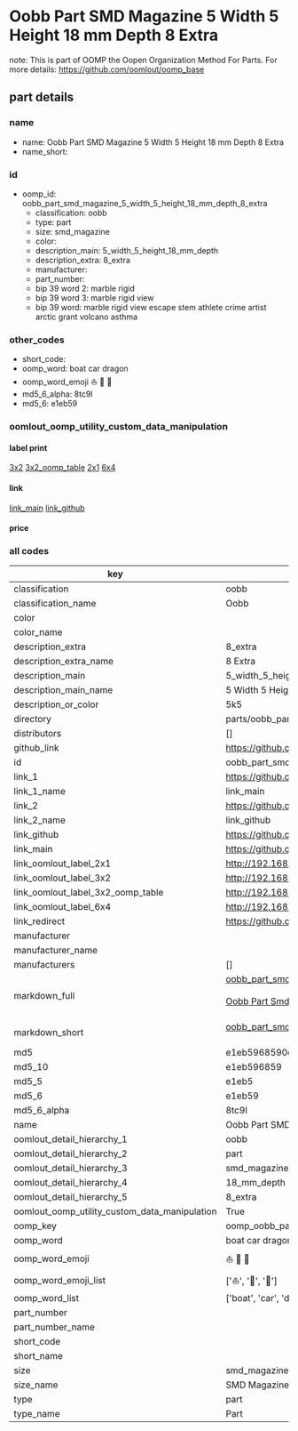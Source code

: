 # Oobb Part SMD Magazine 5 Width 5 Height 18 mm Depth 8 Extra  

note: This is part of OOMP the Oopen Organization Method For Parts. For more details: https://github.com/oomlout/oomp_base

##  part details
  







### name
* name: Oobb Part SMD Magazine 5 Width 5 Height 18 mm Depth 8 Extra
* name_short: 
### id
* oomp_id: oobb_part_smd_magazine_5_width_5_height_18_mm_depth_8_extra
  * classification: oobb
  * type: part
  * size: smd_magazine
  * color: 
  * description_main: 5_width_5_height_18_mm_depth
  * description_extra: 8_extra
  * manufacturer: 
  * part_number: 
  * bip 39 word 2: marble rigid
  * bip 39 word 3: marble rigid view
  * bip 39 word: marble rigid view escape stem athlete crime artist arctic grant volcano asthma

### other_codes
* short_code: 
* oomp_word: boat car dragon
* oomp_word_emoji :boat: :car: :dragon:
* md5_6_alpha: 8tc9l
* md5_6: e1eb59






### oomlout_oomp_utility_custom_data_manipulation
#### label print
[3x2](http://192.168.1.245:1112/?label=oomp%208tc9l)
[3x2_oomp_table](http://192.168.1.108:1112/?label=oomp%208tc9l)
[2x1](http://192.168.1.242:1112/?label=oomp%208tc9l)
[6x4](http://192.168.1.55:1112/?label=oomp%208tc9l)    

#### link

[link_main](https://github.com/oomlout/oomlout_oomp_version_1_messy/tree/main/parts/oobb_part_smd_magazine_5_width_5_height_18_mm_depth_8_extra) [link_github](https://github.com/oomlout/oomlout_oomp_version_1_messy/tree/main/parts/oobb_part_smd_magazine_5_width_5_height_18_mm_depth_8_extra)                             

#### price







### all codes 
| key | value |  
| --- | --- |  
| classification | oobb |  
| classification_name | Oobb |  
| color |  |  
| color_name |  |  
| description_extra | 8_extra |  
| description_extra_name | 8 Extra |  
| description_main | 5_width_5_height_18_mm_depth |  
| description_main_name | 5 Width 5 Height 18 mm Depth |  
| description_or_color | 5k5 |  
| directory | parts/oobb_part_smd_magazine_5_width_5_height_18_mm_depth_8_extra |  
| distributors | [] |  
| github_link | https://github.com/oomlout/oomlout_oomp_part_src/tree/main/parts/oobb_part_smd_magazine_5_width_5_height_18_mm_depth_8_extra |  
| id | oobb_part_smd_magazine_5_width_5_height_18_mm_depth_8_extra |  
| link_1 | https://github.com/oomlout/oomlout_oomp_version_1_messy/tree/main/parts/oobb_part_smd_magazine_5_width_5_height_18_mm_depth_8_extra |  
| link_1_name | link_main |  
| link_2 | https://github.com/oomlout/oomlout_oomp_version_1_messy/tree/main/parts/oobb_part_smd_magazine_5_width_5_height_18_mm_depth_8_extra |  
| link_2_name | link_github |  
| link_github | https://github.com/oomlout/oomlout_oomp_version_1_messy/tree/main/parts/oobb_part_smd_magazine_5_width_5_height_18_mm_depth_8_extra |  
| link_main | https://github.com/oomlout/oomlout_oomp_version_1_messy/tree/main/parts/oobb_part_smd_magazine_5_width_5_height_18_mm_depth_8_extra |  
| link_oomlout_label_2x1 | http://192.168.1.242:1112/?label=oomp%208tc9l |  
| link_oomlout_label_3x2 | http://192.168.1.245:1112/?label=oomp%208tc9l |  
| link_oomlout_label_3x2_oomp_table | http://192.168.1.108:1112/?label=oomp%208tc9l |  
| link_oomlout_label_6x4 | http://192.168.1.55:1112/?label=oomp%208tc9l |  
| link_redirect | https://github.com/oomlout/oomlout_oomp_version_1_messy/tree/main/parts/oobb_part_smd_magazine_5_width_5_height_18_mm_depth_8_extra |  
| manufacturer |  |  
| manufacturer_name |  |  
| manufacturers | [] |  
| markdown_full | [oobb_part_smd_magazine_5_width_5_height_18_mm_depth_8_extra](none)<br>[](none)<br>[Oobb Part Smd Magazine 5 Width 5 Height 18 Mm Depth 8 Extra](none)<br><br> |  
| markdown_short | [oobb_part_smd_magazine_5_width_5_height_18_mm_depth_8_extra](none)<br><br> |  
| md5 | e1eb5968590d067038eaa4d1e7ee7c3d |  
| md5_10 | e1eb596859 |  
| md5_5 | e1eb5 |  
| md5_6 | e1eb59 |  
| md5_6_alpha | 8tc9l |  
| name | Oobb Part SMD Magazine 5 Width 5 Height 18 mm Depth 8 Extra |  
| oomlout_detail_hierarchy_1 | oobb |  
| oomlout_detail_hierarchy_2 | part |  
| oomlout_detail_hierarchy_3 | smd_magazine |  
| oomlout_detail_hierarchy_4 | 18_mm_depth |  
| oomlout_detail_hierarchy_5 | 8_extra |  
| oomlout_oomp_utility_custom_data_manipulation | True |  
| oomp_key | oomp_oobb_part_smd_magazine_5_width_5_height_18_mm_depth_8_extra |  
| oomp_word | boat car dragon |  
| oomp_word_emoji | :boat: :car: :dragon: |  
| oomp_word_emoji_list | [':boat:', ':car:', ':dragon:'] |  
| oomp_word_list | ['boat', 'car', 'dragon'] |  
| part_number |  |  
| part_number_name |  |  
| short_code |  |  
| short_name |  |  
| size | smd_magazine |  
| size_name | SMD Magazine |  
| type | part |  
| type_name | Part |  
